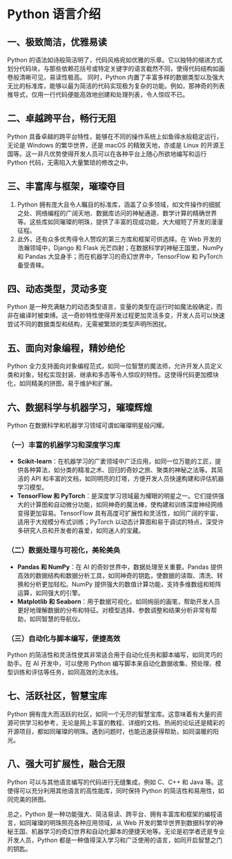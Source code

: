 # Python 语言介绍

## 一、极致简洁，优雅易读
Python 的语法如诗般简洁明了，代码风格宛如优雅的乐章。它以独特的缩进方式划分代码块，与那些依赖花括号或特定关键字的语言截然不同，使得代码结构如画卷般清晰可见，易读性极高。
同时，Python 内置了丰富多样的数据类型以及强大无比的标准库，能够以最为简洁的代码实现极为复杂的功能。例如，那神奇的列表推导式，仅用一行代码便能高效地创建和处理列表，令人惊叹不已。

## 二、卓越跨平台，畅行无阻
Python 具备卓越的跨平台特性，能够在不同的操作系统上如鱼得水般稳定运行，无论是 Windows 的繁华世界，还是 macOS 的精致天地，亦或是 Linux 的开源王国等。这一非凡优势使得开发人员可以在各种平台上随心所欲地编写和运行 Python 代码，无需陷入大量繁琐的修改之中。

## 三、丰富库与框架，璀璨夺目
1. Python 拥有庞大且令人瞩目的标准库，涵盖了众多领域，如文件操作的细腻之处、网络编程的广阔天地、数据库访问的神秘通道、数学计算的精确世界等。这些库如同璀璨的明珠，提供了丰富的现成功能，大大缩短了开发的漫漫征程。
2. 此外，还有众多优秀得令人赞叹的第三方库和框架可供选择。在 Web 开发的浩瀚领域中，Django 和 Flask 光芒四射；在数据科学的神秘王国里，NumPy 和 Pandas 大显身手；而在机器学习的奇幻世界中，TensorFlow 和 PyTorch 备受青睐。

## 四、动态类型，灵动多变
Python 是一种充满魅力的动态类型语言，变量的类型在运行时如魔法般确定，而非在编译时被束缚。这一奇妙特性使得开发过程更加灵活多变，开发人员可以快速尝试不同的数据类型和结构，无需被繁琐的类型声明所困扰。

## 五、面向对象编程，精妙绝伦
Python 全力支持面向对象编程范式，如同一位智慧的魔法师，允许开发人员定义类和对象，轻松实现封装、继承和多态等令人惊叹的特性。这使得代码更加模块化，如同精美的拼图，易于维护和扩展。

## 六、数据科学与机器学习，璀璨辉煌
Python 在数据科学和机器学习领域可谓如璀璨明星般闪耀。

### （一）丰富的机器学习和深度学习库
 - **Scikit-learn**：在机器学习的广袤领域中广泛应用，如同一位万能的工匠，提供各种算法，如分类的精准之术、回归的奇妙之旅、聚类的神秘之法等。其简洁的 API 和丰富的文档，如同明亮的灯塔，方便开发人员快速构建和评估机器学习模型。
 - **TensorFlow 和 PyTorch**：是深度学习领域最为耀眼的明星之一。它们提供强大的计算图和自动微分功能，如同神奇的魔法棒，使构建和训练深度神经网络变得更加容易。TensorFlow 具有高度可扩展性和灵活性，如同广阔的宇宙，适用于大规模分布式训练；PyTorch 以动态计算图和易于调试的特点，深受许多研究人员和开发者的喜爱，如同迷人的宝藏。

### （二）数据处理与可视化，美轮美奂
 - **Pandas 和 NumPy**：在 AI 的奇妙世界中，数据处理至关重要。Pandas 提供高效的数据结构和数据分析工具，如同神奇的钥匙，使数据的读取、清洗、转换和分析更加轻松。NumPy 提供强大的数值计算功能，支持多维数组和矩阵运算，如同强大的引擎。
 - **Matplotlib 和 Seaborn**：用于数据可视化，如同绚丽的画笔，帮助开发人员更好地理解数据的分布和特征。对模型选择、参数调整和结果分析非常有帮助，如同智慧的导航仪。

### （三）自动化与脚本编写，便捷高效
Python 的简洁性和灵活性使其非常适合用于自动化任务和脚本编写，如同灵巧的助手。在 AI 开发中，可以使用 Python 编写脚本来自动化数据收集、预处理、模型训练和评估等任务，如同高效的流水线。

## 七、活跃社区，智慧宝库
Python 拥有庞大而活跃的社区，如同一个无尽的智慧宝库。这意味着有大量的资源可供学习和参考，无论是网上丰富的教程、详细的文档、热闹的论坛还是精彩的开源项目，都如同璀璨的明珠。遇到问题时，也能迅速获得帮助，如同温暖的阳光。

## 八、强大可扩展性，融合无限
Python 可以与其他语言编写的代码进行无缝集成，例如 C、C++ 和 Java 等。这使得可以充分利用其他语言的高性能库，同时保持 Python 的简洁性和易用性，如同完美的拼图。

总之，Python 是一种功能强大、简洁易读、跨平台、拥有丰富库和框架的编程语言，如同璀璨的明珠照亮各种应用领域，从 Web 开发的繁华世界到数据科学的神秘王国、机器学习的奇幻世界和自动化脚本的便捷天地等。无论是初学者还是专业开发人员，Python 都是一种值得深入学习和广泛使用的语言，如同开启智慧之门的钥匙。